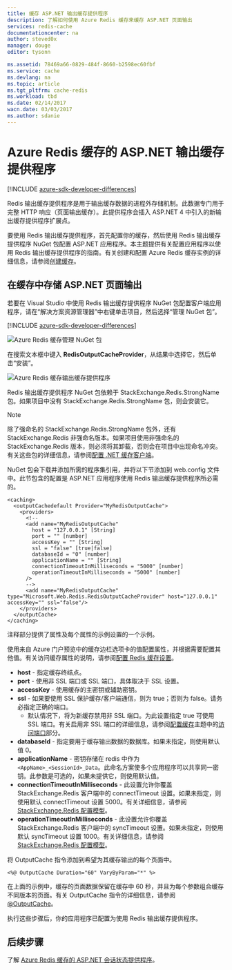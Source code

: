 ```yaml
---
title: 缓存 ASP.NET 输出缓存提供程序
description: 了解如何使用 Azure Redis 缓存来缓存 ASP.NET 页面输出
services: redis-cache
documentationcenter: na
author: steved0x
manager: douge
editor: tysonn

ms.assetid: 78469a66-0829-484f-8660-b2598ec60fbf
ms.service: cache
ms.devlang: na
ms.topic: article
ms.tgt_pltfrm: cache-redis
ms.workload: tbd
ms.date: 02/14/2017
wacn.date: 03/03/2017
ms.author: sdanie
---
```


# Azure Redis 缓存的 ASP.NET 输出缓存提供程序

[!INCLUDE [azure-sdk-developer-differences](../../includes/azure-sdk-developer-differences.md)]

Redis 输出缓存提供程序是用于输出缓存数据的进程外存储机制。此数据专门用于完整 HTTP 响应（页面输出缓存）。此提供程序会插入 ASP.NET 4 中引入的新输出缓存提供程序扩展点。

要使用 Redis 输出缓存提供程序，首先配置你的缓存，然后使用 Redis 输出缓存提供程序 NuGet 包配置 ASP.NET 应用程序。本主题提供有关配置应用程序以使用 Redis 输出缓存提供程序的指南。有关创建和配置 Azure Redis 缓存实例的详细信息，请参阅[创建缓存](./cache-dotnet-how-to-use-azure-redis-cache.md#create-a-cache)。

## 在缓存中存储 ASP.NET 页面输出
若要在 Visual Studio 中使用 Redis 输出缓存提供程序 NuGet 包配置客户端应用程序，请在“解决方案资源管理器”中右键单击项目，然后选择“管理 NuGet 包”。

[!INCLUDE [azure-sdk-developer-differences](../../includes/azure-visual-studio-login-guide.md)]

![Azure Redis 缓存管理 NuGet 包](./media/cache-aspnet-output-cache-provider/redis-cache-manage-nuget-menu.png)  

在搜索文本框中键入 **RedisOutputCacheProvider**，从结果中选择它，然后单击“安装”。

![Azure Redis 缓存输出缓存提供程序](./media/cache-aspnet-output-cache-provider/redis-cache-page-output-provider.png)  

Redis 输出缓存提供程序 NuGet 包依赖于 StackExchange.Redis.StrongName 包。如果项目中没有 StackExchange.Redis.StrongName 包，则会安装它。

>[!NOTE]
除了强命名的 StackExchange.Redis.StrongName 包外，还有 StackExchange.Redis 非强命名版本。如果项目使用非强命名的 StackExchange.Redis 版本，则必须将其卸载，否则会在项目中出现命名冲突。有关这些包的详细信息，请参阅[配置 .NET 缓存客户端](./cache-dotnet-how-to-use-azure-redis-cache.md#configure-the-cache-clients)。
>
>

NuGet 包会下载并添加所需的程序集引用，并将以下节添加到 web.config 文件中。此节包含的配置是 ASP.NET 应用程序使用 Redis 输出缓存提供程序所必需的。

```
<caching>
  <outputCachedefault Provider="MyRedisOutputCache">
    <providers>
      <!--
      <add name="MyRedisOutputCache"
        host = "127.0.0.1" [String]
        port = "" [number]
        accessKey = "" [String]
        ssl = "false" [true|false]
        databaseId = "0" [number]
        applicationName = "" [String]
        connectionTimeoutInMilliseconds = "5000" [number]
        operationTimeoutInMilliseconds = "5000" [number]
      />
      -->
      <add name="MyRedisOutputCache" type="Microsoft.Web.Redis.RedisOutputCacheProvider" host="127.0.0.1" accessKey="" ssl="false"/>
    </providers>
  </outputCache>
</caching>
```

注释部分提供了属性及每个属性的示例设置的一个示例。

使用来自 Azure 门户预览中的缓存边栏选项卡的值配置属性，并根据需要配置其他值。有关访问缓存属性的说明，请参阅[配置 Redis 缓存设置](./cache-configure.md#configure-redis-cache-settings)。

* **host** - 指定缓存终结点。
* **port** - 使用非 SSL 端口或 SSL 端口，具体取决于 SSL 设置。
* **accessKey** - 使用缓存的主密钥或辅助密钥。
* **ssl** - 如果要使用 SSL 保护缓存/客户端通信，则为 true；否则为 false。请务必指定正确的端口。
    * 默认情况下，将为新缓存禁用非 SSL 端口。为此设置指定 true 可使用 SSL 端口。有关启用非 SSL 端口的详细信息，请参阅[配置缓存](./cache-configure.md)主题中的[访问端口](./cache-configure.md#access-ports)部分。
* **databaseId** - 指定要用于缓存输出数据的数据库。如果未指定，则使用默认值 0。
* **applicationName** - 密钥存储在 redis 中作为 `<AppName>_<SessionId>_Data`。此命名方案使多个应用程序可以共享同一密钥。此参数是可选的，如果未提供它，则使用默认值。
* **connectionTimeoutInMilliseconds** - 此设置允许你覆盖 StackExchange.Redis 客户端中的 connectTimeout 设置。如果未指定，则使用默认 connectTimeout 设置 5000。有关详细信息，请参阅 [StackExchange.Redis 配置模型](http://go.microsoft.com/fwlink/?LinkId=398705)。
* **operationTimeoutInMilliseconds** - 此设置允许你覆盖 StackExchange.Redis 客户端中的 syncTimeout 设置。如果未指定，则使用默认 syncTimeout 设置 1000。有关详细信息，请参阅 [StackExchange.Redis 配置模型](http://go.microsoft.com/fwlink/?LinkId=398705)。

将 OutputCache 指令添加到希望为其缓存输出的每个页面中。

```
<%@ OutputCache Duration="60" VaryByParam="*" %>
```

在上面的示例中，缓存的页面数据保留在缓存中 60 秒，并且为每个参数组合缓存不同版本的页面。有关 OutputCache 指令的详细信息，请参阅 [@OutputCache](https://msdn.microsoft.com/zh-cn/library/hdxfb6cy(v=vs.100).aspx)。

执行这些步骤后，你的应用程序已配置为使用 Redis 输出缓存提供程序。

## 后续步骤
了解 [Azure Redis 缓存的 ASP.NET 会话状态提供程序](./cache-aspnet-session-state-provider.md)。

<!---HONumber=Mooncake_0227_2017-->
<!--Update_Description: wording update-->